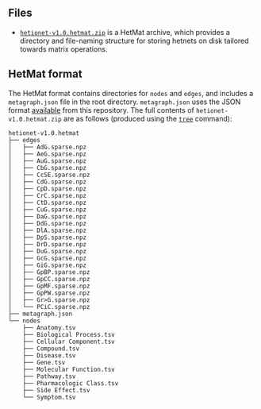 ## Files

+ [`hetionet-v1.0.hetmat.zip`](hetionet-v1.0.hetmat.zip) is a HetMat archive, which provides a directory and file-naming structure for storing hetnets on disk tailored towards matrix operations.

## HetMat format

The HetMat format contains directories for `nodes` and `edges`, and includes a `metagraph.json` file in the root directory.
`metagraph.json` uses the JSON format [available](../json) from this repository.
The full contents of `hetionet-v1.0.hetmat.zip` are as follows (produced using the [`tree`](https://en.wikipedia.org/wiki/Tree_(command)) command):

```
hetionet-v1.0.hetmat
├── edges
│   ├── AdG.sparse.npz
│   ├── AeG.sparse.npz
│   ├── AuG.sparse.npz
│   ├── CbG.sparse.npz
│   ├── CcSE.sparse.npz
│   ├── CdG.sparse.npz
│   ├── CpD.sparse.npz
│   ├── CrC.sparse.npz
│   ├── CtD.sparse.npz
│   ├── CuG.sparse.npz
│   ├── DaG.sparse.npz
│   ├── DdG.sparse.npz
│   ├── DlA.sparse.npz
│   ├── DpS.sparse.npz
│   ├── DrD.sparse.npz
│   ├── DuG.sparse.npz
│   ├── GcG.sparse.npz
│   ├── GiG.sparse.npz
│   ├── GpBP.sparse.npz
│   ├── GpCC.sparse.npz
│   ├── GpMF.sparse.npz
│   ├── GpPW.sparse.npz
│   ├── Gr>G.sparse.npz
│   └── PCiC.sparse.npz
├── metagraph.json
└── nodes
    ├── Anatomy.tsv
    ├── Biological Process.tsv
    ├── Cellular Component.tsv
    ├── Compound.tsv
    ├── Disease.tsv
    ├── Gene.tsv
    ├── Molecular Function.tsv
    ├── Pathway.tsv
    ├── Pharmacologic Class.tsv
    ├── Side Effect.tsv
    └── Symptom.tsv
```
